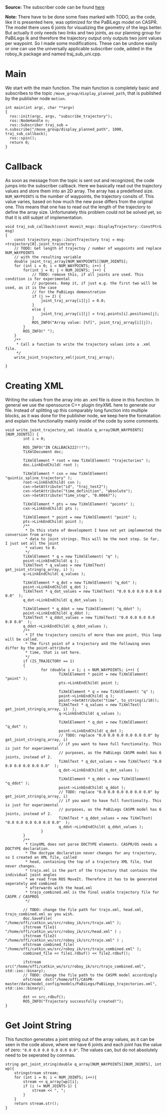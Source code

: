 **Source:** The subscriber code can be found [here](https://github.com/poeffie/roboy_ik/tree/master/src)

**Note:** There have to be done some fixes marked with TODO, as the code, like it is presented here, was optimized for the PaBiLegs model on CASPR. The model there uses 6 joints for visualizing the geometry of the legs better. But actually it only needs two links and two joints, as our planning group for PaBiLegs Ik and therefore the trajectory output only outputs two joint values per waypoint. So I made some modifications. These can be undone easily or one can use the universally applicable subscriber code, added in the roboy_ik package and named traj_sub_uni.cpp.

# Main
We start with the main function. The main function is completely basic and subscribes to the topic `/move_group/display_planned_path`, that is published by the publisher node `motion`.
```
int main(int argc, char **argv)
{
  ros::init(argc, argv, "subscribe_trajectory");
  ros::NodeHandle n;
  ros::Subscriber traj_sub = n.subscribe("/move_group/display_planned_path", 1000, traj_sub_callback);
  ros::spin();
  return 0;
}
```
# Callback
As soon as message from the topic is sent out and recognized, the code jumps into the subscriber callback. Here we basically read out the trajectory values and store them into an 2D array. The array has a predefined size. `NUM_WAYPOINTS` is the number of waypoints, the trajectory consits of. This value varies, based on how much the new pose differs from the original one. This means that one has to read out the length of the trajectory to define the array size. Unfortunately this problem could not be solved yet, so that it is still subjet of implementation.
```
void traj_sub_callback(const moveit_msgs::DisplayTrajectory::ConstPtr& msg)
{
    const trajectory_msgs::JointTrajectory traj = msg->trajectory[0].joint_trajectory;
    // TODO: Get length of trajectoy / number of waypoints and replace NUM_WAYPOINTS 
    // with the resulting variable
    double joint_traj_array[NUM_WAYPOINTS][NUM_JOINTS];
    for (int i = 0; i < NUM_WAYPOINTS; i++) {
        for(int j = 0; j < NUM_JOINTS; j++) {
            // TODO: remove this, if all joints are used. This condition is for experimental
            // purposes. Keep it, if just e.g. the first two will be used, as it is the case
            // for the PaBiLegs demonstration
            if (j >= 2) {
				joint_traj_array[i][j] = 0.0;
			}
			else {
				joint_traj_array[i][j] = traj.points[i].positions[j];
			}
            ROS_INFO("Array value: [%f]", joint_traj_array[i][j]);
        }
        ROS_INFO(" ");
    }
    /**
     * Call a function to write the trajectory values into a .xml file.
     */
    write_joint_trajectory_xml(joint_traj_array);

}

```
# Creating XML
Writing the values from the array into an .xml file is done in this function. In general we use the opensource C++ plugin *tinyXML* here to generate our file. Instead of splitting up this comparably long function into multiple blocks, as it was done for the publisher node, we keep here the formatation and explain the functionality mainly inside of the code by some comments.

```
void write_joint_trajectory_xml (double q_array[NUM_WAYPOINTS][NUM_JOINTS]) {
        int i = 0;

		ROS_INFO("IN CALLBACk222!!!");
        TiXmlDocument doc;

        TiXmlElement * root = new TiXmlElement( "trajectories" );
        doc.LinkEndChild( root );

        TiXmlElement * cxn = new TiXmlElement( "quintic_spline_trajectory" );
        root->LinkEndChild( cxn );
        cxn->SetAttribute("id", "traj_test2");
        cxn->SetAttribute("time_definition", "absolute");
        cxn->SetAttribute("time_step", "0.00667");

        TiXmlElement * pts = new TiXmlElement( "points" );
        cxn->LinkEndChild( pts );

        TiXmlElement * point = new TiXmlElement( "point" );
        pts->LinkEndChild( point );
        /**
         * In this state of development I have not yet implemented the conversion from array
         * data to joint strings. This will be the next step. So far, I just set all the joint
         * values to 0.
         */
        TiXmlElement * q = new TiXmlElement( "q" );
        point->LinkEndChild( q );
        TiXmlText * q_values = new TiXmlText( get_joint_string(q_array, i) );
        q->LinkEndChild( q_values );

        TiXmlElement * q_dot = new TiXmlElement( "q_dot" );
        point->LinkEndChild( q_dot );
        TiXmlText * q_dot_values = new TiXmlText( "0.0 0.0 0.0 0.0 0.0 0.0"  );
        q_dot->LinkEndChild( q_dot_values );

        TiXmlElement * q_ddot = new TiXmlElement( "q_ddot" );
        point->LinkEndChild( q_ddot );
        TiXmlText * q_ddot_values = new TiXmlText( "0.0 0.0 0.0 0.0 0.0 0.0"  );
        q_ddot->LinkEndChild( q_ddot_values );
        /**
         * If the trajectory consits of more than one point, this loop will be called.
         * The first point of a trajectory and the following ones differ by the point-attribute
         * time, that is set here.
         */
        if (IS_TRAJECTORY == 1)
        {
                for (double i = 1; i < NUM_WAYPOINTS; i++) {
                        TiXmlElement * point = new TiXmlElement( "point" );
                        pts->LinkEndChild( point );

                        TiXmlElement * q = new TiXmlElement( "q" );
                        point->LinkEndChild( q );
                        point->SetAttribute("time", to_string(i/10));
                        TiXmlText * q_values = new TiXmlText( get_joint_string(q_array, i)  );
                        q->LinkEndChild( q_values );

                        TiXmlElement * q_dot = new TiXmlElement( "q_dot" );
                        point->LinkEndChild( q_dot );
                        // TODO: replace "0.0 0.0 0.0 0.0 0.0 0.0" by get_joint_string(q_array, i)
                        // if you want to have full functionalty. This is just for experimental
                        // purposes, as the PaBiLegs CASPR model has 6 joints, instead of 2.
                        TiXmlText * q_dot_values = new TiXmlText( "0.0 0.0 0.0 0.0 0.0 0.0"  );
                        q_dot->LinkEndChild( q_dot_values );

                        TiXmlElement * q_ddot = new TiXmlElement( "q_ddot" );
                        point->LinkEndChild( q_ddot );
                        // TODO: replace "0.0 0.0 0.0 0.0 0.0 0.0" by get_joint_string(q_array, i)
                        // if you want to have full functionalty. This is just for experimental
                        // purposes, as the PaBiLegs CASPR model has 6 joints, instead of 2.
                        TiXmlText * q_ddot_values = new TiXmlText( "0.0 0.0 0.0 0.0 0.0 0.0"  );
                        q_ddot->LinkEndChild( q_ddot_values );
                }
        }
        /**
         * tinyXML does not parse DOCTYPE elements. CASPR/OS needs a DOCTYPE declaration.
         * The doctype declaration never changes for any trajectory, so I created an XML file, called
         * head, containing the top of a trajectory XML file, that never changes.
         * trajo.xml is the part of the trajectory that contains the individual joint angles
         * we read from ROS MoveIt. Therefore it has to be generated seperately and combined
         * afterwards with the head.xml
         * trajo_combined.xml is the final usable trajectory file for CASPR / CASPROS
         */

        // TODO: change the file path for trajo.xml, head.xml, trajo_combined.xml as you wish.
        doc.SaveFile( "/home/offi/catkin_ws/src/roboy_ik/src/trajo.xml" );
        ifstream file1( "/home/offi/catkin_ws/src/roboy_ik/src/head.xml" ) ;
        ifstream file2( "/home/offi/catkin_ws/src/roboy_ik/src/trajo.xml" ) ;
        ofstream combined_file( "/home/offi/catkin_ws/src/roboy_ik/src/trajo_combined.xml" );
        combined_file << file1.rdbuf() << file2.rdbuf();
        
        ifstream  src("/home/offi/catkin_ws/src/roboy_ik/src/trajo_combined.xml", std::ios::binary);
        // TODO: change the file path to the CASPR model accordingly
        ofstream  dst("/home/offi/CASPR-master/data/model_config/models/PaBiLegs/PaBiLegs_trajectories.xml",   std::ios::binary);

        dst << src.rdbuf();
        ROS_INFO("Trajectory successfully created!");
}
```

# Get Joint String
This function generates a joint string out of the array values, as it can be seen in the code above, where we have 6 joints and each joint has the value of zero: `"0.0 0.0 0.0 0.0 0.0 0.0"`. The values can, but do not absolutely need to be seperated by commas.
```
string get_joint_string(double q_array[NUM_WAYPOINTS][NUM_JOINTS], int wp){
    stringstream stream;
    for (int i = 0; i < NUM_JOINTS; i++){
		stream << q_array[wp][i];
		if (i != NUM_JOINTS-1) {
			stream << ", ";
		}
    }
    return stream.str();
}
```
